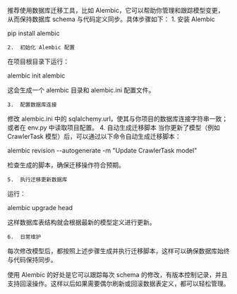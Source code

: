 推荐使用数据库迁移工具，比如 Alembic，它可以帮助你管理和跟踪模型变更，从而保持数据库 schema 与代码定义同步。具体步骤如下：
	1.	安装 Alembic

pip install alembic


	2.	初始化 Alembic 配置
在项目根目录下运行：

alembic init alembic

这会生成一个 alembic 目录和 alembic.ini 配置文件。

	3.	配置数据库连接
修改 alembic.ini 中的 sqlalchemy.url，使其与你项目的数据库连接字符串一致；或者在 env.py 中读取项目配置。
	4.	自动生成迁移脚本
当你更新了模型（例如 CrawlerTask 模型）后，可以通过以下命令自动生成迁移脚本：

alembic revision --autogenerate -m "Update CrawlerTask model"

检查生成的脚本，确保迁移操作符合预期。

	5.	执行迁移更新数据库
运行：

alembic upgrade head

这样数据库表结构就会根据最新的模型定义进行更新。

	6.	日常维护
每次修改模型后，都按照上述步骤生成并执行迁移脚本，这样可以确保数据库始终与代码保持同步。

使用 Alembic 的好处是它可以跟踪每次 schema 的修改，有版本控制记录，并且支持回滚操作。这样以后如果需要偶尔刷新或回滚数据表定义，都可以轻松管理。